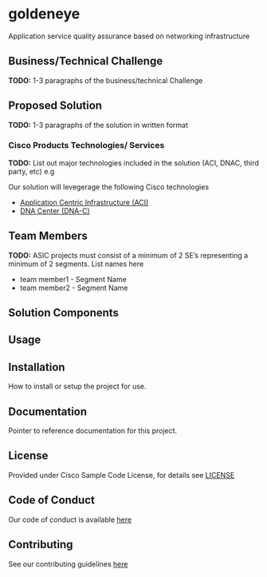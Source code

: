 # goldeneye

Application service quality assurance based on networking infrastructure


## Business/Technical Challenge

**TODO:** 1-3 paragraphs of the business/technical Challenge

## Proposed Solution


**TODO:** 1-3 paragraphs of the solution in written format


### Cisco Products Technologies/ Services

**TODO:** List out major technologies included in the solution (ACI, DNAC, third party, etc) e.g

Our solution will levegerage the following Cisco technologies

* [Application Centric Infrastructure (ACI)](http://cisco.com/go/aci)
* [DNA Center (DNA-C)](http://cisco.com/go/dna)

## Team Members


**TODO:** ASIC projects must consist of a minimum of 2 SE’s
representing a minimum of 2 segments. List names here

* team member1 <email> - Segment Name
* team member2 <email> - Segment Name


## Solution Components


<!-- This does not need to be completed during the initial submission phase  

Provide a brief overview of the components involved with this project. e.g Python /  -->


## Usage

<!-- This does not need to be completed during the initial submission phase  

Provide a brief overview of how to use the solution  -->



## Installation

How to install or setup the project for use.


## Documentation

Pointer to reference documentation for this project.


## License

Provided under Cisco Sample Code License, for details see [LICENSE](./LICENSE.md)

## Code of Conduct

Our code of conduct is available [here](./CODE_OF_CONDUCT.md)

## Contributing

See our contributing guidelines [here](./CONTRIBUTING.md)
